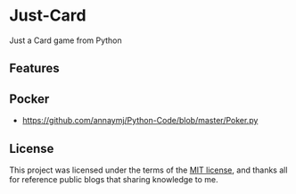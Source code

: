 # Just-Card

Just a Card game from Python

## Features

## Pocker

* https://github.com/annaymj/Python-Code/blob/master/Poker.py

## License

This project was licensed under the terms of the [MIT license](LICENSE), and thanks
all for reference public blogs that sharing knowledge to me.
